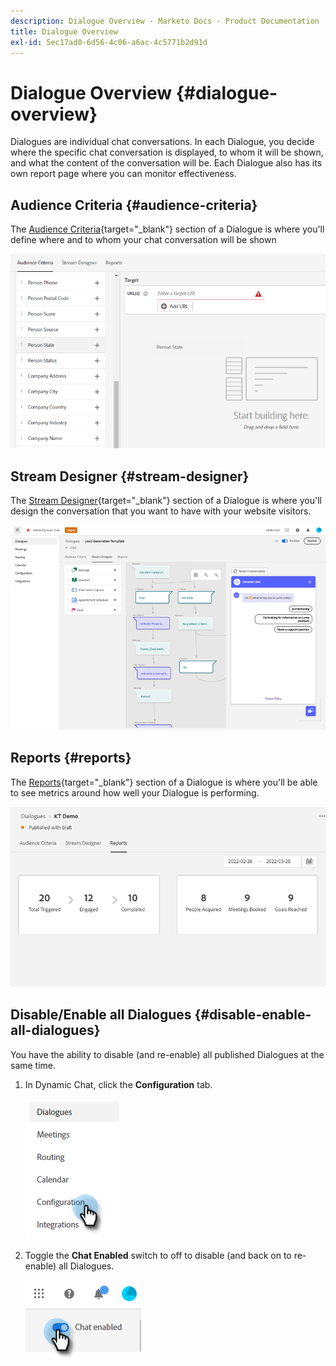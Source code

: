 ```yaml
---
description: Dialogue Overview - Marketo Docs - Product Documentation
title: Dialogue Overview
exl-id: 5ec17ad0-6d56-4c06-a6ac-4c5771b2d91d
---
```

# Dialogue Overview {#dialogue-overview}

Dialogues are individual chat conversations. In each Dialogue, you decide where the specific chat conversation is displayed, to whom it will be shown, and what the content of the conversation will be. Each Dialogue also has its own report page where you can monitor effectiveness.

## Audience Criteria {#audience-criteria}

The [Audience Criteria](/help/marketo/product-docs/demand-generation/dynamic-chat/dialogues/audience-criteria.md){target="_blank"} section of a Dialogue is where you'll define where and to whom your chat conversation will be shown

   ![](assets/dialogue-overview-1.png)
   
## Stream Designer {#stream-designer}

The [Stream Designer](/help/marketo/product-docs/demand-generation/dynamic-chat/dialogues/stream-designer.md){target="_blank"} section of a Dialogue is where you'll design the conversation that you want to have with your website visitors.

   ![](assets/dialogue-overview-2.png)

## Reports {#reports}

The [Reports](/help/marketo/product-docs/demand-generation/dynamic-chat/dialogues/reports.md){target="_blank"} section of a Dialogue is where you'll be able to see metrics around how well your Dialogue is performing.

   ![](assets/dialogue-overview-3.png)

## Disable/Enable all Dialogues {#disable-enable-all-dialogues}

You have the ability to disable (and re-enable) all published Dialogues at the same time.

1. In Dynamic Chat, click the **Configuration** tab.

   ![](assets/dialogue-overview-4.png)

1. Toggle the **Chat Enabled** switch to off to disable (and back on to re-enable) all Dialogues.

   ![](assets/dialogue-overview-5.png)
